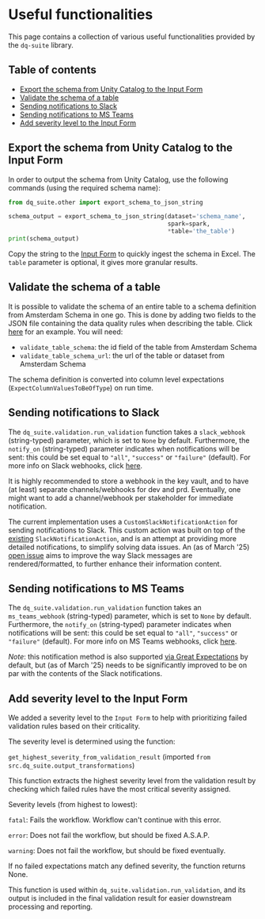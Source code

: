 # Useful functionalities
This page contains a collection of various useful functionalities provided by the `dq-suite` library. 

## Table of contents
- [Export the schema from Unity Catalog to the Input Form](#export-the-schema-from-unity-catalog-to-the-input-form)
- [Validate the schema of a table](#validate-the-schema-of-a-table)
- [Sending notifications to Slack](#sending-notifications-to-slack)
- [Sending notifications to MS Teams](#sending-notifications-to-ms-teams)
- [Add severity level to the Input Form](#Add-severity-level-to-the-input-form)

## Export the schema from Unity Catalog to the Input Form
In order to output the schema from Unity Catalog, use the following commands (using the required schema name):
```python
from dq_suite.other import export_schema_to_json_string

schema_output = export_schema_to_json_string(dataset='schema_name', 
                                             spark=spark, 
                                             *table='the_table')
print(schema_output)
```
Copy the string to the [Input Form](https://tamtam.amsterdam.nl/download/8205836-66696c65/7cc5ae47e92afc14e0117fa765890a488b9a5c14/DQ%20Input%20Form%20v0.11.xlsm) to quickly ingest the schema in Excel. The `table` parameter is optional, it gives more granular results.


## Validate the schema of a table
It is possible to validate the schema of an entire table to a schema definition from Amsterdam Schema in one go. This is done by adding two fields to the JSON file containing the data quality rules when describing the table. Click [here](https://github.com/Amsterdam/dq-suite-amsterdam/blob/main/dq_rules_example.json) for an example. You will need:
- `validate_table_schema`: the id field of the table from Amsterdam Schema
- `validate_table_schema_url`: the url of the table or dataset from Amsterdam Schema

The schema definition is converted into column level expectations (`ExpectColumnValuesToBeOfType`) on run time.


## Sending notifications to Slack
The `dq_suite.validation.run_validation` function takes a `slack_webhook` (string-typed) parameter, which is set to `None` by default. Furthermore, the `notify_on` (string-typed) parameter indicates when notifications will be sent: this could be set equal to `"all"`, `"success"` or `"failure"` (default). For more info on Slack webhooks, click [here](https://api.slack.com/messaging/webhooks). 

It is highly recommended to store a webhook in the key vault, and to have (at least) separate channels/webhooks for dev and prd. Eventually, one might want to add a channel/webhook per stakeholder for immediate notification. 

The current implementation uses a `CustomSlackNotificationAction` for sending notifications to Slack. This custom action was built on top of the [existing](https://docs.greatexpectations.io/docs/reference/api/checkpoint/slacknotificationaction_class/) `SlackNotificationAction`, and is an attempt at providing more detailed notifications, to simplify solving data issues. An (as of March '25) [open issue](https://github.com/Amsterdam/dq-suite-amsterdam/issues/95) aims to improve the way Slack messages are rendered/formatted, to further enhance their information content. 


## Sending notifications to MS Teams
The `dq_suite.validation.run_validation` function takes an `ms_teams_webhook` (string-typed) parameter, which is set to `None` by default. Furthermore, the `notify_on` (string-typed) parameter indicates when notifications will be sent: this could be set equal to `"all"`, `"success"` or `"failure"` (default). 
For more info on MS Teams webhooks, click [here](https://learn.microsoft.com/en-us/microsoftteams/platform/webhooks-and-connectors/how-to/add-incoming-webhook?tabs=newteams%2Cdotnet#create-an-incoming-webhook).

*Note*: this notification method is also supported [via Great Expectations](https://docs.greatexpectations.io/docs/reference/api/checkpoint/MicrosoftTeamsNotificationAction_class) by default, but (as of March '25) needs to be significantly improved to be on par with the contents of the Slack notifications. 


## Add severity level to the Input Form
We added a severity level to the `Input Form` to help with prioritizing failed validation rules based on their criticality.

The severity level is determined using the function:

`get_highest_severity_from_validation_result`
(imported `from src.dq_suite.output_transformations`)

This function extracts the highest severity level from the validation result by checking which failed rules have the most critical severity assigned.

Severity levels (from highest to lowest):

`fatal`: Fails the workflow. Workflow can't continue with this error.

`error`: Does not fail the workflow, but should be fixed A.S.A.P.

`warning`: Does not fail the workflow, but should be fixed eventually.

If no failed expectations match any defined severity, the function returns None.

This function is used within `dq_suite.validation.run_validation`, and its output is included in the final validation result for easier downstream processing and reporting.